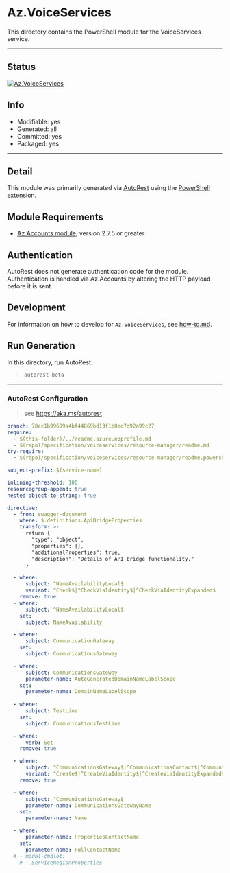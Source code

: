 <!-- region Generated -->
# Az.VoiceServices
This directory contains the PowerShell module for the VoiceServices service.

---
## Status
[![Az.VoiceServices](https://img.shields.io/powershellgallery/v/Az.VoiceServices.svg?style=flat-square&label=Az.VoiceServices "Az.VoiceServices")](https://www.powershellgallery.com/packages/Az.VoiceServices/)

## Info
- Modifiable: yes
- Generated: all
- Committed: yes
- Packaged: yes

---
## Detail
This module was primarily generated via [AutoRest](https://github.com/Azure/autorest) using the [PowerShell](https://github.com/Azure/autorest.powershell) extension.

## Module Requirements
- [Az.Accounts module](https://www.powershellgallery.com/packages/Az.Accounts/), version 2.7.5 or greater

## Authentication
AutoRest does not generate authentication code for the module. Authentication is handled via Az.Accounts by altering the HTTP payload before it is sent.

## Development
For information on how to develop for `Az.VoiceServices`, see [how-to.md](how-to.md).
<!-- endregion -->

## Run Generation
In this directory, run AutoRest:
> `autorest-beta`

---
### AutoRest Configuration
> see https://aka.ms/autorest

``` yaml
branch: 78ec1b99699a4bf44869bd13f1b0ed7d92a99c27
require:
  - $(this-folder)/../readme.azure.noprofile.md
  - $(repo)/specification/voiceservices/resource-manager/readme.md
try-require:
  - $(repo)/specification/voiceservices/resource-manager/readme.powershell.md

subject-prefix: $(service-name)

inlining-threshold: 100
resourcegroup-append: true
nested-object-to-string: true

directive:
  - from: swagger-document
    where: $.definitions.ApiBridgeProperties
    transform: >-
      return {
        "type": "object",
        "properties": {},
        "additionalProperties": true,
        "description": "Details of API bridge functionality."
      }

  - where:
      subject: ^NameAvailabilityLocal$
      variant: ^Check$|^CheckViaIdentity$|^CheckViaIdentityExpanded$
    remove: true
  - where:
      subject: ^NameAvailabilityLocal$
    set:
      subject: NameAvailability

  - where:
      subject: CommunicationGateway
    set:
      subject: CommunicationsGateway

  - where:
      subject: CommunicationsGateway
      parameter-name: AutoGeneratedDomainNameLabelScope
    set:
      parameter-name: DomainNameLabelScope
      
  - where:
      subject: TestLine
    set:
      subject: CommunicationsTestLine

  - where:
      verb: Set
    remove: true

  - where:
      subject: ^CommunicationsGateway$|^CommunicationsContact$|^CommunicationsTestLine$
      variant: ^Create$|^CreateViaIdentity$|^CreateViaIdentityExpanded$|^Update$|^UpdateViaIdentity$
    remove: true

  - where:
      subject: ^CommunicationsGateway$
      parameter-name: CommunicationsGatewayName
    set:
      parameter-name: Name

  - where:
      parameter-name: PropertiesContactName
    set:
      parameter-name: FullContactName
  # - model-cmdlet:
    # - ServiceRegionProperties
```


